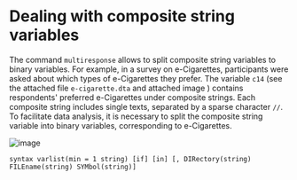 # Dealing with composite string variables

The command ``multiresponse`` allows to split composite string variables to binary variables. 
For example, in a survey on e-Cigarettes, participants were asked about which types of e-Cigarettes they prefer. The variable ``c14`` (see the attached file ``e-cigarette.dta`` and attached image ) contains respondents' preferred e-Cigarettes under composite strings. Each composite string includes single texts, separated by a sparse character ``//``. To facilitate data analysis, it is necessary to split the composite string variable into binary variables, corresponding to e-Cigarettes.

![image](https://user-images.githubusercontent.com/60907709/115999002-42686400-a5ea-11eb-8943-b325c036260c.png "image 1")

``syntax varlist(min = 1 string) [if] [in] [, DIRectory(string) FILEname(string) SYMbol(string)]``



